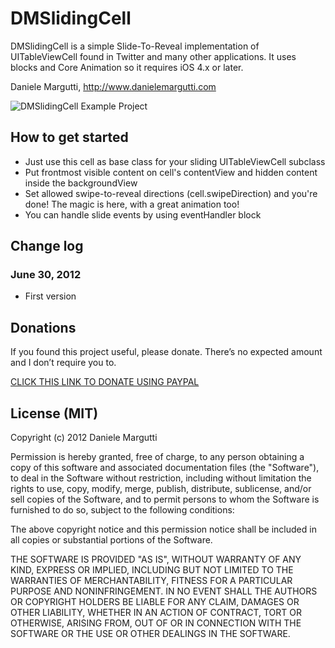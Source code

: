 # DMSlidingCell

DMSlidingCell is a simple Slide-To-Reveal implementation of UITableViewCell found in Twitter and many other applications.
It uses blocks and Core Animation so it requires iOS 4.x or later.

Daniele Margutti, <http://www.danielemargutti.com>

![DMSlidingCell Example Project](http://danielemargutti.com/wp-content/uploads/2012/06/prova.png)


## How to get started

* Just use this cell as base class for your sliding UITableViewCell subclass
* Put frontmost visible content on cell's contentView and hidden content inside the backgroundView
* Set allowed swipe-to-reveal directions (cell.swipeDirection) and you're done! The magic is here, with a great animation too!
* You can handle slide events by using eventHandler block

## Change log

### June 30, 2012

* First version

## Donations

If you found this project useful, please donate.
There’s no expected amount and I don’t require you to.

<a href='https://www.paypal.com/cgi-bin/webscr?cmd=_s-xclick&hosted_button_id=GS3DBQ69ZBKWJ'>CLICK THIS LINK TO DONATE USING PAYPAL</a>

## License (MIT)

Copyright (c) 2012 Daniele Margutti

Permission is hereby granted, free of charge, to any person
obtaining a copy of this software and associated documentation
files (the "Software"), to deal in the Software without
restriction, including without limitation the rights to use,
copy, modify, merge, publish, distribute, sublicense, and/or sell
copies of the Software, and to permit persons to whom the
Software is furnished to do so, subject to the following
conditions:

The above copyright notice and this permission notice shall be
included in all copies or substantial portions of the Software.

THE SOFTWARE IS PROVIDED "AS IS", WITHOUT WARRANTY OF ANY KIND,
EXPRESS OR IMPLIED, INCLUDING BUT NOT LIMITED TO THE WARRANTIES
OF MERCHANTABILITY, FITNESS FOR A PARTICULAR PURPOSE AND
NONINFRINGEMENT. IN NO EVENT SHALL THE AUTHORS OR COPYRIGHT
HOLDERS BE LIABLE FOR ANY CLAIM, DAMAGES OR OTHER LIABILITY,
WHETHER IN AN ACTION OF CONTRACT, TORT OR OTHERWISE, ARISING
FROM, OUT OF OR IN CONNECTION WITH THE SOFTWARE OR THE USE OR
OTHER DEALINGS IN THE SOFTWARE.